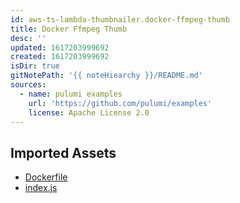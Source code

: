 ```yaml
---
id: aws-ts-lambda-thumbnailer.docker-ffmpeg-thumb
title: Docker Ffmpeg Thumb
desc: ''
updated: 1617203999692
created: 1617203999692
isDir: true
gitNotePath: '{{ noteHiearchy }}/README.md'
sources:
  - name: pulumi examples
    url: 'https://github.com/pulumi/examples'
    license: Apache License 2.0
---
```

## Imported Assets

- [Dockerfile](/assets/dockerfile)
- [index.js](/assets/index.js)

